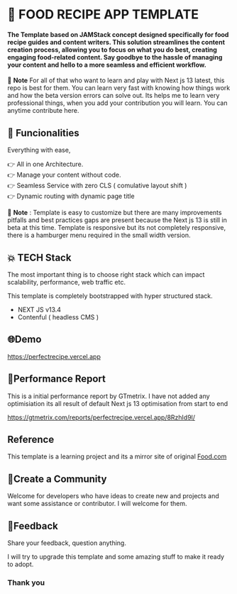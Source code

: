 # 🍴 FOOD RECIPE APP TEMPLATE 

#### The Template based on JAMStack concept designed specifically for food    recipe guides and content writers. This solution streamlines the content creation process, allowing you to focus on what you do best, creating engaging food-related content. Say goodbye to the hassle of managing your content and hello to a more seamless and efficient workflow.

📜 **Note** For all of that who want to learn and play with Next js 13 latest, this repo is best for them. You can learn very fast with knowing how things work and how the beta version errors can solve out. Its helps me to learn very professional things, when you add your contribution you will learn. You can anytime contribute here.

## 💯 Funcionalities

Everything with ease,

 👉 All in one Architecture.  
 👉 Manage your content without code.  
 👉 Seamless Service with zero CLS ( comulative layout shift )  
 👉 Dynamic routing with dynamic page title


📜 **Note** : Template is easy to customize but there are many improvements pitfalls and best practices gaps are present because the Next js 13 is still in beta at this time. Template is responsive but its not completely responsive, there is a hamburger menu required in the small width version.


## 💥 TECH Stack

The most important thing is to choose right stack which can impact scalability, performance, web traffic etc.

This template is completely bootstrapped with hyper structured stack.

- NEXT JS v13.4
- Contenful ( headless CMS )


##  🌐Demo 

https://perfectrecipe.vercel.app


## 🚀Performance Report

This is a initial performance report by GTmetrix. I have not added any optimisiation its all result of default Next js 13 optimisation from start to end  

https://gtmetrix.com/reports/perfectrecipe.vercel.app/8RzhId9l/

## Reference

This template is a learning project and its a mirror site of original [Food.com](https://www.food.com)


## 🤝Create a Community

Welcome for developers who have ideas to create new and projects and want some assistance or contributor. I will welcome for them.

## 💭Feedback 

Share your feedback, question anything.

I will try to upgrade this template and some amazing stuff to make it ready to adopt.


### Thank you 

